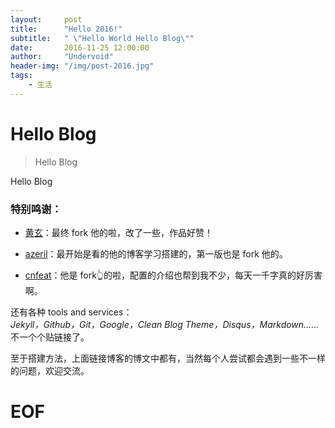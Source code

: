 ```yaml
---
layout:     post
title:      "Hello 2016!"
subtitle:   " \"Hello World Hello Blog\""
date:       2016-11-25 12:00:00
author:     "Undervoid"
header-img: "/img/post-2016.jpg"
tags:
    - 生活
---
```



# Hello Blog

>Hello Blog
> 


Hello Blog


### 特别鸣谢：

* [黄玄](http://huangxuan.me)：最终 fork 他的啦，改了一些，作品好赞！

* [azeril](http://azeril.me)：最开始是看的他的博客学习搭建的，第一版也是 fork 他的。

* [cnfeat](http://cnfeat.com)：他是 fork👆的啦，配置的介绍也帮到我不少，每天一千字真的好厉害啊。


还有各种 tools and services：  
    *Jekyll，Github，Git，Google，Clean Blog Theme，Disqus，Markdown……*  
不一个个贴链接了。

至于搭建方法，上面链接博客的博文中都有，当然每个人尝试都会遇到一些不一样的问题，欢迎交流。


# EOF

